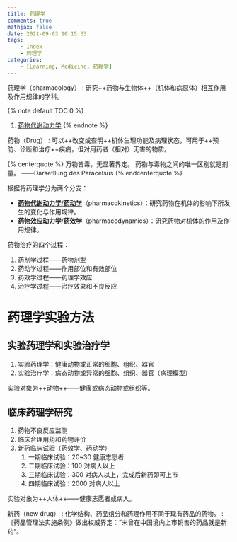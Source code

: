 ```yaml
---
title: 药理学
comments: true
mathjax: false
date: 2021-09-03 10:15:33
tags:
    - Index
    - 药理学
categories:
    - [Learning, Medicine, 药理学]
---
```


药理学（pharmacology）
: 研究++药物与生物体++（机体和病原体）相互作用及作用规律的学科。

<!-- more -->

{% note default TOC 0 %}
1. <a href="{% post_path 药物代谢动力学 %}">药物代谢动力学</a>
{% endnote %}

药物（Drug）
: 可以++改变或查明++机体生理功能及病理状态，可用于++预防、诊断和治疗++疾病，但对用药者（相对）无害的物质。

{% centerquote %}
万物皆毒，无显著界定。
药物与毒物之间的唯一区别就是剂量。
——Darsetllung des Paracelsus
{% endcenterquote %}

根据将药理学分为两个分支：
- <a href="{% post_path 药物代谢动力学 %}">**药物代谢动力学**/**药动学**</a>（pharmacokinetics）：研究药物在机体的影响下所发生的变化与作用规律。
- **药物效应动力学**/**药效学**（pharmacodynamics）：研究药物对机体的作用及作用规律。

药物治疗的四个过程：
1. 药剂学过程——药物剂型
2. 药动学过程——作用部位和有效部位
3. 药效学过程——药理学效应
4. 治疗学过程——治疗效果和不良反应

# 药理学实验方法

## 实验药理学和实验治疗学

1. 实验药理学：健康动物或正常的细胞、组织、器官
2. 实验治疗学：病态动物或异常的细胞、组织、器官（病理模型）

实验对象为++动物++——健康或病态动物或组织等。

## 临床药理学研究

1. 药物不良反应监测
2. 临床合理用药和药物评价
3. 新药临床试验（药效学、药动学）
    1. 一期临床试验：20\~30 健康志愿者
    2. 二期临床试验：100 对病人以上
    3. 三期临床试验：300 对病人以上，完成后新药即可上市
    4. 四期临床试验：2000 对病人以上

实验对象为++人体++——健康志愿者或病人。

新药（new drug）
: 化学结构、药品组分和药理作用不同于现有药品的药物。
: 《药品管理法实施条例》做出权威界定：”未曾在中国境内上市销售的药品就是新药“。


